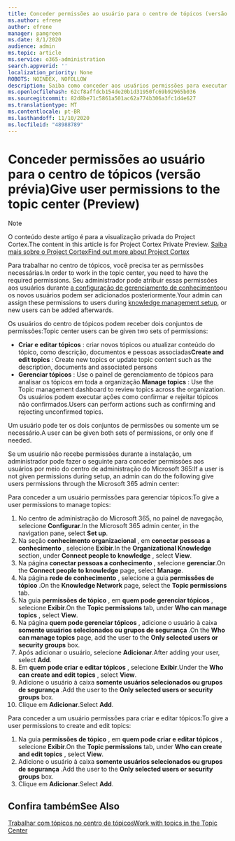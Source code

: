 ```yaml
---
title: Conceder permissões ao usuário para o centro de tópicos (versão prévia)
ms.author: efrene
author: efrene
manager: pamgreen
ms.date: 8/1/2020
audience: admin
ms.topic: article
ms.service: o365-administration
search.appverid: ''
localization_priority: None
ROBOTS: NOINDEX, NOFOLLOW
description: Saiba como conceder aos usuários permissões para executar tarefas no centro de tópicos
ms.openlocfilehash: 62cf8affdcb154de20b1d31950fc69b92965b036
ms.sourcegitcommit: 82d8be71c5861a501ac62a774b306a3fc1d4e627
ms.translationtype: MT
ms.contentlocale: pt-BR
ms.lasthandoff: 11/10/2020
ms.locfileid: "48988789"
---
```

# <a name="give-user-permissions-to-the-topic-center-preview"></a><span data-ttu-id="8a512-103">Conceder permissões ao usuário para o centro de tópicos (versão prévia)</span><span class="sxs-lookup"><span data-stu-id="8a512-103">Give user permissions to the topic center (Preview)</span></span>

> [!Note] 
> <span data-ttu-id="8a512-104">O conteúdo deste artigo é para a visualização privada do Project Cortex.</span><span class="sxs-lookup"><span data-stu-id="8a512-104">The content in this article is for Project Cortex Private Preview.</span></span> [<span data-ttu-id="8a512-105">Saiba mais sobre o Project Cortex</span><span class="sxs-lookup"><span data-stu-id="8a512-105">Find out more about Project Cortex</span></span>](https://aka.ms/projectcortex) 

<span data-ttu-id="8a512-106">Para trabalhar no centro de tópicos, você precisa ter as permissões necessárias.</span><span class="sxs-lookup"><span data-stu-id="8a512-106">In order to work in the topic center, you need to have the required permissions.</span></span> <span data-ttu-id="8a512-107">Seu administrador pode atribuir essas permissões aos usuários durante [a configuração de gerenciamento de conhecimento](set-up-topic-experiences.md)ou os novos usuários podem ser adicionados posteriormente.</span><span class="sxs-lookup"><span data-stu-id="8a512-107">Your admin can assign these permissions to users during [knowledge management setup](set-up-topic-experiences.md), or new users can be added afterwards.</span></span>

<span data-ttu-id="8a512-108">Os usuários do centro de tópicos podem receber dois conjuntos de permissões:</span><span class="sxs-lookup"><span data-stu-id="8a512-108">Topic center users can be given two sets of permissions:</span></span>

- <span data-ttu-id="8a512-109">**Criar e editar tópicos** : criar novos tópicos ou atualizar conteúdo do tópico, como descrição, documentos e pessoas associadas</span><span class="sxs-lookup"><span data-stu-id="8a512-109">**Create and edit topics** : Create new topics or update topic content such as the description, documents and associated persons</span></span>
- <span data-ttu-id="8a512-110">**Gerenciar tópicos** : Use o painel de gerenciamento de tópicos para analisar os tópicos em toda a organização.</span><span class="sxs-lookup"><span data-stu-id="8a512-110">**Manage topics** : Use the Topic management dashboard to review topics across the organization.</span></span> <span data-ttu-id="8a512-111">Os usuários podem executar ações como confirmar e rejeitar tópicos não confirmados.</span><span class="sxs-lookup"><span data-stu-id="8a512-111">Users can perform actions such as confirming and rejecting unconfirmed topics.</span></span>

<span data-ttu-id="8a512-112">Um usuário pode ter os dois conjuntos de permissões ou somente um se necessário.</span><span class="sxs-lookup"><span data-stu-id="8a512-112">A user can be given both sets of permissions, or only one if needed.</span></span> 

<span data-ttu-id="8a512-113">Se um usuário não recebe permissões durante a instalação, um administrador pode fazer o seguinte para conceder permissões aos usuários por meio do centro de administração do Microsoft 365:</span><span class="sxs-lookup"><span data-stu-id="8a512-113">If a user is not given permissions during setup, an admin can do the following give users permissions through the Microsoft 365 admin center:</span></span>

<span data-ttu-id="8a512-114">Para conceder a um usuário permissões para gerenciar tópicos:</span><span class="sxs-lookup"><span data-stu-id="8a512-114">To give a user permissions to manage topics:</span></span>

1. <span data-ttu-id="8a512-115">No centro de administração do Microsoft 365, no painel de navegação, selecione **Configurar**.</span><span class="sxs-lookup"><span data-stu-id="8a512-115">In the Microsoft 365 admin center, in the navigation pane, select **Set up**.</span></span>
2. <span data-ttu-id="8a512-116">Na seção **conhecimento organizacional** , em **conectar pessoas a conhecimento** , selecione **Exibir**.</span><span class="sxs-lookup"><span data-stu-id="8a512-116">In the **Organizational Knowledge** section, under **Connect people to knowledge** , select **View**.</span></span>
3. <span data-ttu-id="8a512-117">Na página **conectar pessoas a conhecimento** , selecione **gerenciar**.</span><span class="sxs-lookup"><span data-stu-id="8a512-117">On the **Connect people to knowledge** page, select **Manage**.</span></span>
4. <span data-ttu-id="8a512-118">Na página **rede de conhecimento** , selecione a guia **permissões de tópico** .</span><span class="sxs-lookup"><span data-stu-id="8a512-118">On the **Knowledge Network** page, select the **Topic permissions** tab.</span></span>
5. <span data-ttu-id="8a512-119">Na guia **permissões de tópico** , em **quem pode gerenciar tópicos** , selecione **Exibir**.</span><span class="sxs-lookup"><span data-stu-id="8a512-119">On the **Topic permissions** tab, under **Who can manage topics** , select **View**.</span></span>
6.  <span data-ttu-id="8a512-120">Na página **quem pode gerenciar tópicos** , adicione o usuário à caixa **somente usuários selecionados ou grupos de segurança** .</span><span class="sxs-lookup"><span data-stu-id="8a512-120">On the **Who can manage topics** page, add the user to the **Only selected users or security groups** box.</span></span>
7. <span data-ttu-id="8a512-121">Após adicionar o usuário, selecione **Adicionar**.</span><span class="sxs-lookup"><span data-stu-id="8a512-121">After adding your user, select **Add**.</span></span>
3. <span data-ttu-id="8a512-122">Em **quem pode criar e editar tópicos** , selecione **Exibir**.</span><span class="sxs-lookup"><span data-stu-id="8a512-122">Under the **Who can create and edit topics** , select **View**.</span></span>
4. <span data-ttu-id="8a512-123">Adicione o usuário à caixa **somente usuários selecionados ou grupos de segurança** .</span><span class="sxs-lookup"><span data-stu-id="8a512-123">Add the user to the **Only selected users or security groups** box.</span></span>
5. <span data-ttu-id="8a512-124">Clique em **Adicionar**.</span><span class="sxs-lookup"><span data-stu-id="8a512-124">Select **Add**.</span></span>

<span data-ttu-id="8a512-125">Para conceder a um usuário permissões para criar e editar tópicos:</span><span class="sxs-lookup"><span data-stu-id="8a512-125">To give a user permissions to create and edit topics:</span></span>

1. <span data-ttu-id="8a512-126">Na guia **permissões de tópico** , em **quem pode criar e editar tópicos** , selecione **Exibir**.</span><span class="sxs-lookup"><span data-stu-id="8a512-126">On the **Topic permissions** tab, under **Who can create and edit topics** , select **View**.</span></span>
2. <span data-ttu-id="8a512-127">Adicione o usuário à caixa **somente usuários selecionados ou grupos de segurança** .</span><span class="sxs-lookup"><span data-stu-id="8a512-127">Add the user to the **Only selected users or security groups** box.</span></span>
3. <span data-ttu-id="8a512-128">Clique em **Adicionar**.</span><span class="sxs-lookup"><span data-stu-id="8a512-128">Select **Add**.</span></span>



## <a name="see-also"></a><span data-ttu-id="8a512-129">Confira também</span><span class="sxs-lookup"><span data-stu-id="8a512-129">See Also</span></span>
  
[<span data-ttu-id="8a512-130">Trabalhar com tópicos no centro de tópicos</span><span class="sxs-lookup"><span data-stu-id="8a512-130">Work with topics in the Topic Center</span></span>](work-with-topics.md)



